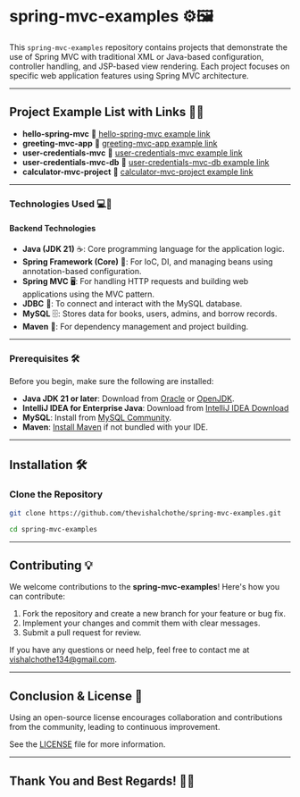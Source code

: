 # spring-mvc-examples ⚙️🖼️

This `spring-mvc-examples` repository contains projects that demonstrate the use of Spring MVC with traditional XML or Java-based configuration, controller handling, and JSP-based view rendering. Each project focuses on specific web application features using Spring MVC architecture.

---

## Project Example List with Links 🔗📂

- **hello-spring-mvc** 🔗 [hello-spring-mvc example link](https://github.com/thevishalchothe/spring-mvc-examples/tree/4baab3f371655c6a1d686a9d2fcc8d81553f50b3/hello-spring-mvc)
- **greeting-mvc-app** 🔗 [greeting-mvc-app example link](https://github.com/thevishalchothe/spring-mvc-examples/tree/4baab3f371655c6a1d686a9d2fcc8d81553f50b3/greeting-mvc-app)
- **user-credentials-mvc** 🔗 [user-credentials-mvc example link](https://github.com/thevishalchothe/spring-mvc-examples/tree/4baab3f371655c6a1d686a9d2fcc8d81553f50b3/user-credentials-mvc)
- **user-credentials-mvc-db** 🔗 [user-credentials-mvc-db example link](https://github.com/thevishalchothe/spring-mvc-examples/tree/4baab3f371655c6a1d686a9d2fcc8d81553f50b3/user-credentials-mvc-db)
- **calculator-mvc-project** 🔗 [calculator-mvc-project example link](https://github.com/thevishalchothe/spring-mvc-examples/tree/87fbaf692bba1b17dd8085cd87117ea8db521219/calculator-mvc-project)

---


### **Technologies Used** 💻🔧

#### **Backend Technologies**
- **Java (JDK 21)** ☕️: Core programming language for the application logic.
- **Spring Framework (Core)** 🌱: For IoC, DI, and managing beans using annotation-based configuration.
- **Spring MVC** 🖥️: For handling HTTP requests and building web applications using the MVC pattern.
- **JDBC** 📡: To connect and interact with the MySQL database.
- **MySQL** 🗄️: Stores data for books, users, admins, and borrow records.
- **Maven** 🧰: For dependency management and project building.

---

### **Prerequisites** 🛠️

Before you begin, make sure the following are installed:

- **Java JDK 21 or later**: Download from [Oracle](https://www.oracle.com/java/technologies/javase/jdk21-archive-downloads.html) or [OpenJDK](https://jdk.java.net/21/).
- **IntelliJ IDEA for Enterprise Java**: Download from [IntelliJ IDEA Download](https://www.jetbrains.com/idea/download/)
- **MySQL**: Install from [MySQL Community](https://dev.mysql.com/downloads/installer/).
- **Maven**: [Install Maven](https://maven.apache.org/install.html) if not bundled with your IDE.

---

## **Installation** 🛠️

### **Clone the Repository**

```bash
git clone https://github.com/thevishalchothe/spring-mvc-examples.git

cd spring-mvc-examples
   ```

---

## **Contributing** 💡

We welcome contributions to the **spring-mvc-examples**! Here's how you can contribute:

1. Fork the repository and create a new branch for your feature or bug fix.
2. Implement your changes and commit them with clear messages.
3. Submit a pull request for review.

If you have any questions or need help, feel free to contact me at [vishalchothe134@gmail.com](mailto:vishalchothe134@gmail.com).

---

## **Conclusion & License** 📜

Using an open-source license encourages collaboration and contributions from the community, leading to continuous improvement.

See the [LICENSE](https://github.com/thevishalchothe) file for more information.

---

## **Thank You and Best Regards!** 🙏🎉


